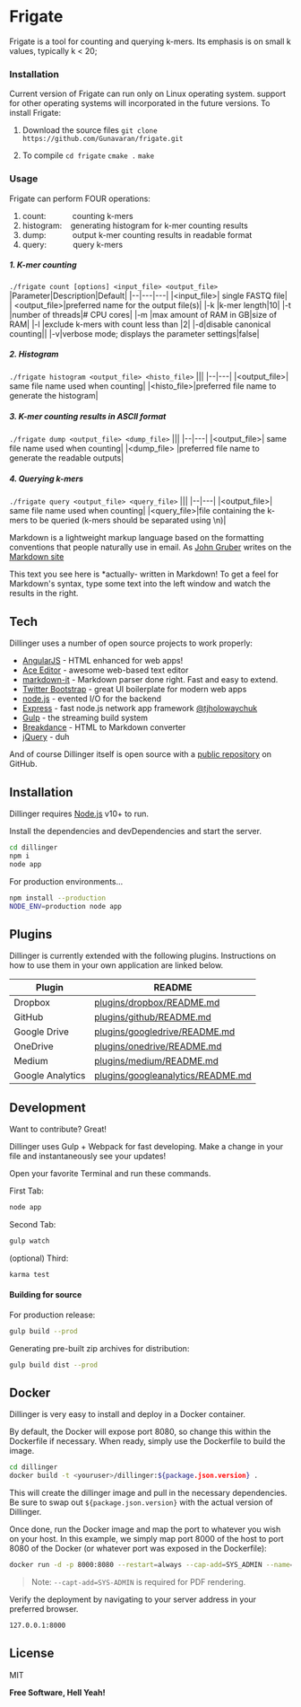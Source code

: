 # Frigate
Frigate is a tool for counting and querying k-mers. Its emphasis is on small k values, typically k < 20;
### Installation 
Current version of Frigate can run only on Linux operating system. support for other operating systems will incorporated in the future versions. To install Frigate:
1. Download the source files
`git clone https://github.com/Gunavaran/frigate.git` 

2. To compile
`cd frigate`
`cmake .`
`make`
### Usage
Frigate can perform FOUR operations:
 1. count:      &nbsp;&nbsp;&nbsp;&nbsp;&nbsp;&nbsp;&nbsp;&nbsp;&nbsp;&nbsp; counting k-mers
 2. histogram:  &nbsp;&nbsp; generating histogram for k-mer counting results
 3. dump:       &nbsp;&nbsp;&nbsp;&nbsp;&nbsp;&nbsp;&nbsp;&nbsp;&nbsp;&nbsp; output k-mer counting results in readable format
 4. query:     &nbsp;&nbsp;&nbsp;&nbsp;&nbsp;&nbsp;&nbsp;&nbsp;&nbsp;&nbsp;  query k-mers

##### 1. K-mer counting
`./frigate count [options] <input_file> <output_file>`
|Parameter|Description|Default|
|--|---|---|
|<input_file>| single FASTQ file|
| <output_file>|preferred name for the output file(s)|
|-k <size>|k-mer length|10|
|-t <value>|number of threads|# CPU cores|
|-m <size>|max amount of RAM in GB|size of RAM|
|-l <value>|exclude k-mers with count less than <value> |2|
|-d|disable canonical counting||
|-v|verbose mode; displays the parameter settings|false|

##### 2. Histogram
`./frigate histogram <output_file> <histo_file>`
|||
|--|---|
|<output_file>| same file name used when counting|
|<histo_file>|preferred file name to generate the histogram|

##### 3. K-mer counting results in ASCII format
`./frigate dump <output_file> <dump_file>`
|||
|--|---|
|<output_file>| same file name used when counting|
|<dump_file> |preferred file name to generate the readable outputs|

##### 4. Querying k-mers
`./frigate query <output_file> <query_file>`
|||
|--|---|
|<output_file>| same file name used when counting|
|<query_file>|file containing the k-mers to be queried (k-mers should be separated using \\n)|

Markdown is a lightweight markup language based on the formatting conventions
that people naturally use in email.
As [John Gruber] writes on the [Markdown site][df1]

This text you see here is *actually- written in Markdown! To get a feel
for Markdown's syntax, type some text into the left window and
watch the results in the right.

## Tech

Dillinger uses a number of open source projects to work properly:

- [AngularJS] - HTML enhanced for web apps!
- [Ace Editor] - awesome web-based text editor
- [markdown-it] - Markdown parser done right. Fast and easy to extend.
- [Twitter Bootstrap] - great UI boilerplate for modern web apps
- [node.js] - evented I/O for the backend
- [Express] - fast node.js network app framework [@tjholowaychuk]
- [Gulp] - the streaming build system
- [Breakdance](https://breakdance.github.io/breakdance/) - HTML
to Markdown converter
- [jQuery] - duh

And of course Dillinger itself is open source with a [public repository][dill]
 on GitHub.

## Installation

Dillinger requires [Node.js](https://nodejs.org/) v10+ to run.

Install the dependencies and devDependencies and start the server.

```sh
cd dillinger
npm i
node app
```

For production environments...

```sh
npm install --production
NODE_ENV=production node app
```

## Plugins

Dillinger is currently extended with the following plugins.
Instructions on how to use them in your own application are linked below.

| Plugin | README |
| ------ | ------ |
| Dropbox | [plugins/dropbox/README.md][PlDb] |
| GitHub | [plugins/github/README.md][PlGh] |
| Google Drive | [plugins/googledrive/README.md][PlGd] |
| OneDrive | [plugins/onedrive/README.md][PlOd] |
| Medium | [plugins/medium/README.md][PlMe] |
| Google Analytics | [plugins/googleanalytics/README.md][PlGa] |

## Development

Want to contribute? Great!

Dillinger uses Gulp + Webpack for fast developing.
Make a change in your file and instantaneously see your updates!

Open your favorite Terminal and run these commands.

First Tab:

```sh
node app
```

Second Tab:

```sh
gulp watch
```

(optional) Third:

```sh
karma test
```

#### Building for source

For production release:

```sh
gulp build --prod
```

Generating pre-built zip archives for distribution:

```sh
gulp build dist --prod
```

## Docker

Dillinger is very easy to install and deploy in a Docker container.

By default, the Docker will expose port 8080, so change this within the
Dockerfile if necessary. When ready, simply use the Dockerfile to
build the image.

```sh
cd dillinger
docker build -t <youruser>/dillinger:${package.json.version} .
```

This will create the dillinger image and pull in the necessary dependencies.
Be sure to swap out `${package.json.version}` with the actual
version of Dillinger.

Once done, run the Docker image and map the port to whatever you wish on
your host. In this example, we simply map port 8000 of the host to
port 8080 of the Docker (or whatever port was exposed in the Dockerfile):

```sh
docker run -d -p 8000:8080 --restart=always --cap-add=SYS_ADMIN --name=dillinger <youruser>/dillinger:${package.json.version}
```

> Note: `--capt-add=SYS-ADMIN` is required for PDF rendering.

Verify the deployment by navigating to your server address in
your preferred browser.

```sh
127.0.0.1:8000
```

## License

MIT

**Free Software, Hell Yeah!**

[//]: # (These are reference links used in the body of this note and get stripped out when the markdown processor does its job. There is no need to format nicely because it shouldn't be seen. Thanks SO - http://stackoverflow.com/questions/4823468/store-comments-in-markdown-syntax)

   [dill]: <https://github.com/joemccann/dillinger>
   [git-repo-url]: <https://github.com/joemccann/dillinger.git>
   [john gruber]: <http://daringfireball.net>
   [df1]: <http://daringfireball.net/projects/markdown/>
   [markdown-it]: <https://github.com/markdown-it/markdown-it>
   [Ace Editor]: <http://ace.ajax.org>
   [node.js]: <http://nodejs.org>
   [Twitter Bootstrap]: <http://twitter.github.com/bootstrap/>
   [jQuery]: <http://jquery.com>
   [@tjholowaychuk]: <http://twitter.com/tjholowaychuk>
   [express]: <http://expressjs.com>
   [AngularJS]: <http://angularjs.org>
   [Gulp]: <http://gulpjs.com>

   [PlDb]: <https://github.com/joemccann/dillinger/tree/master/plugins/dropbox/README.md>
   [PlGh]: <https://github.com/joemccann/dillinger/tree/master/plugins/github/README.md>
   [PlGd]: <https://github.com/joemccann/dillinger/tree/master/plugins/googledrive/README.md>
   [PlOd]: <https://github.com/joemccann/dillinger/tree/master/plugins/onedrive/README.md>
   [PlMe]: <https://github.com/joemccann/dillinger/tree/master/plugins/medium/README.md>
   [PlGa]: <https://github.com/RahulHP/dillinger/blob/master/plugins/googleanalytics/README.md>
